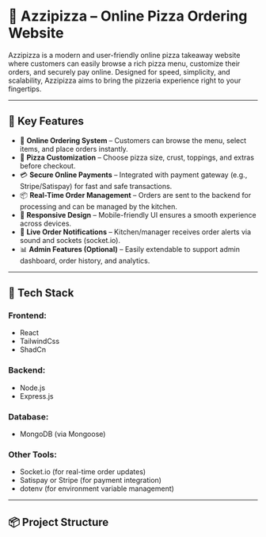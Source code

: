 # 🍕 Azzipizza – Online Pizza Ordering Website

Azzipizza is a modern and user-friendly online pizza takeaway website where customers can easily browse a rich pizza menu, customize their orders, and securely pay online. Designed for speed, simplicity, and scalability, Azzipizza aims to bring the pizzeria experience right to your fingertips.

---

## 🚀 Key Features

- 🧾 **Online Ordering System** – Customers can browse the menu, select items, and place orders instantly.
- 🍕 **Pizza Customization** – Choose pizza size, crust, toppings, and extras before checkout.
- 💳 **Secure Online Payments** – Integrated with payment gateway (e.g., Stripe/Satispay) for fast and safe transactions.
- 📦 **Real-Time Order Management** – Orders are sent to the backend for processing and can be managed by the kitchen.
- 📱 **Responsive Design** – Mobile-friendly UI ensures a smooth experience across devices.
- 🔔 **Live Order Notifications** – Kitchen/manager receives order alerts via sound and sockets (socket.io).
- 📊 **Admin Features (Optional)** – Easily extendable to support admin dashboard, order history, and analytics.

---

## 🧰 Tech Stack

### Frontend:
- React
- TailwindCss
- ShadCn

### Backend:
- Node.js
- Express.js

### Database:
- MongoDB (via Mongoose)

### Other Tools:
- Socket.io (for real-time order updates)
- Satispay or Stripe (for payment integration)
- dotenv (for environment variable management)

---

## 📦 Project Structure
